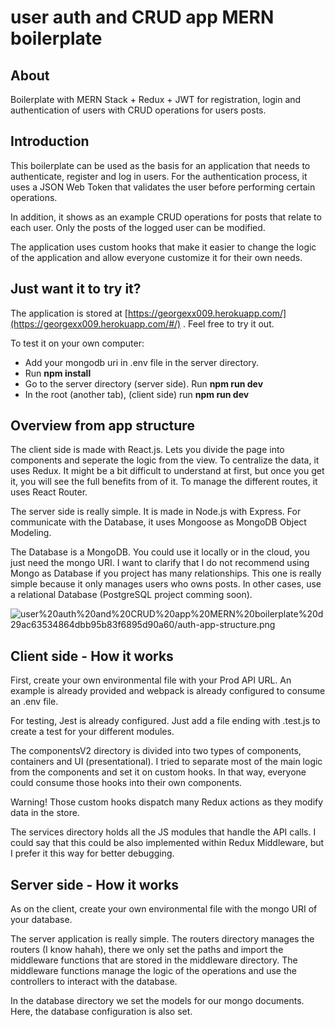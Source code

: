 # user auth and CRUD app MERN boilerplate

## About

Boilerplate with MERN Stack + Redux + JWT for registration, login and authentication of users with CRUD operations for users posts.

## Introduction

This boilerplate can be used as the basis for an application that needs to authenticate, register and log in users. For the authentication process, it uses a JSON Web Token that validates the user before performing certain operations.

In addition, it shows as an example CRUD operations for posts that relate to each user. Only the posts of the logged user can be modified.

The application uses custom hooks that make it easier to change the logic of the application and allow everyone customize it for their own needs.

## Just want it to try it?

The application is stored at [https://georgexx009.herokuapp.com/](https://georgexx009.herokuapp.com/#/) . Feel free to try it out.

To test it on your own computer:

- Add your mongodb uri in .env file in the server directory.
- Run **npm install**
- Go to the server directory (server side). Run **npm run dev**
- In the root (another tab), (client side) run **npm run dev**

## Overview from app structure

The client side is made with React.js. Lets you divide the page into components and seperate the logic from the view. To centralize the data, it uses Redux. It might be a bit difficult to understand at first, but once you get it, you will see the full benefits from of it. To manage the different routes, it uses React Router.

The server side is really simple. It is made in Node.js with Express. For communicate with the Database, it uses Mongoose as MongoDB Object Modeling. 

The Database is a MongoDB. You could use it locally or in the cloud, you just need the mongo URI. I want to clarify that I do not recommend using Mongo as Database if you project has many relationships. This one is really simple because it only manages users who owns posts. In other cases, use a relational Database (PostgreSQL project comming soon).

![user%20auth%20and%20CRUD%20app%20MERN%20boilerplate%20d29ac63534864dbb95b83f6895d90a60/auth-app-structure.png](user%20auth%20and%20CRUD%20app%20MERN%20boilerplate%20d29ac63534864dbb95b83f6895d90a60/auth-app-structure.png)

## Client side - How it works

First, create your own environmental file with your Prod API URL. An example is already provided and webpack is already configured to consume an .env file.

For testing, Jest is already configured. Just add a file ending with .test.js to create a test for your different modules.

The componentsV2 directory is divided into two types of components, containers and UI (presentational).  I tried to separate most of the main logic from the components and set it on custom hooks. In that way, everyone could consume those hooks into their own components.

Warning! Those custom hooks dispatch many Redux actions as they modify data in the store.

The services directory holds all the JS modules that handle the API calls. I could say that this could be also implemented within Redux Middleware, but I prefer it this way for better debugging. 

## Server side - How it works

As on the client, create your own environmental file with the mongo URI of your database.

The server application is really simple. The routers directory manages the routers (I know hahah), there we only set the paths and import the middleware functions that are stored in the middleware directory. The middleware functions manage the logic of the operations and use the controllers to interact with the database.

In the database directory we set the models for our mongo documents. Here, the database configuration is also set.
